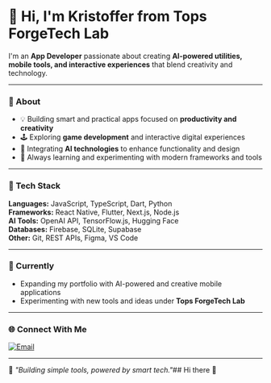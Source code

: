# 👋 Hi, I'm Kristoffer from Tops ForgeTech Lab

I'm an **App Developer** passionate about creating **AI-powered utilities, mobile tools, and interactive experiences** that blend creativity and technology.

---

### 🧠 About
- 💡 Building smart and practical apps focused on **productivity and creativity**
- 🕹️ Exploring **game development** and interactive digital experiences
- 🤖 Integrating **AI technologies** to enhance functionality and design
- 🚀 Always learning and experimenting with modern frameworks and tools

---

### 🧰 Tech Stack
**Languages:** JavaScript, TypeScript, Dart, Python  
**Frameworks:** React Native, Flutter, Next.js, Node.js  
**AI Tools:** OpenAI API, TensorFlow.js, Hugging Face  
**Databases:** Firebase, SQLite, Supabase  
**Other:** Git, REST APIs, Figma, VS Code

---

### 🌱 Currently
- Expanding my portfolio with AI-powered and creative mobile applications  
- Experimenting with new tools and ideas under **Tops ForgeTech Lab**

---

### 🌐 Connect With Me
[![Email](https://img.shields.io/badge/Email-grey?style=flat&logo=gmail)](mailto:contact.topsforgetech@gmail.com)

---

💬 *"Building simple tools, powered by smart tech."*## Hi there 👋

<!--
**topsforgetechlab/topsforgetechlab** is a ✨ _special_ ✨ repository because its `README.md` (this file) appears on your GitHub profile.

Here are some ideas to get you started:

- 🔭 I’m currently working on ...
- 🌱 I’m currently learning ...
- 👯 I’m looking to collaborate on ...
- 🤔 I’m looking for help with ...
- 💬 Ask me about ...
- 📫 How to reach me: ...
- 😄 Pronouns: ...
- ⚡ Fun fact: ...
-->
